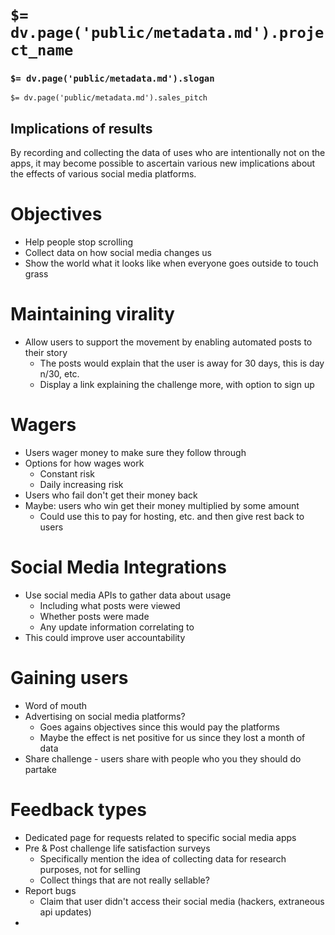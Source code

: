 # `$= dv.page('public/metadata.md').project_name`
### `$= dv.page('public/metadata.md').slogan`
`$= dv.page('public/metadata.md').sales_pitch`
## Implications of results
By recording and collecting the data of uses who are intentionally not on the apps, it may become possible to ascertain various new implications about the effects of various social media platforms.

# Objectives
- Help people stop scrolling
- Collect data on how social media changes us
- Show the world what it looks like when everyone goes outside to touch grass

# Maintaining virality
- Allow users to support the movement by enabling automated posts to their story
	- The posts would explain that the user is away for 30 days, this is day n/30, etc.
	- Display a link explaining the challenge more, with option to sign up

# Wagers
- Users wager money to make sure they follow through
- Options for how wages work
	- Constant risk
	- Daily increasing risk
- Users who fail don't get their money back
- Maybe: users who win get their money multiplied by some amount
	- Could use this to pay for hosting, etc. and then give rest back to users

# Social Media Integrations
- Use social media APIs to gather data about usage
	- Including what posts were viewed
	- Whether posts were made
	- Any update information correlating to 
- This could improve user accountability

# Gaining users
- Word of mouth
- Advertising on social media platforms?
	- Goes agains objectives since this would pay the platforms
	- Maybe the effect is net positive for us since they lost a month of data
- Share challenge - users share with people who you they should do partake

# Feedback types
- Dedicated page for requests related to specific social media apps
- Pre & Post challenge life satisfaction surveys
	- Specifically mention the idea of collecting data for research purposes, not for selling
	- Collect things that are not really sellable?
- Report bugs
	- Claim that user didn't access their social media (hackers, extraneous api updates)
- 